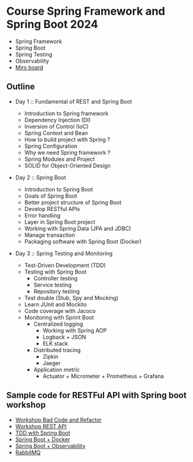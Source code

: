 # Course Spring Framework and Spring Boot 2024
* Spring Framework
* Spring Boot
* Spring Testing
* Observability
* [Miro board](https://miro.com/app/board/uXjVNh6sHs0=/)

## Outline
* Day 1 :: Fundamental of REST and Spring Boot
  * Introduction to Spring framework
  * Dependency Injection (DI)
  * Inversion of Control (IoC)
  * Spring Context and Bean
  * How to build project with Spring ?
  * Spring Configuration
  * Why we need Spring framework ?
  * Spring Modules and Project
  * SOLID for Object-Oriented Design
  
* Day 2 :: Spring Boot
  * Introduction to Spring Boot
  * Goals of Spring Boot
  * Better project structure of Spring Boot
  * Develop RESTful APIs
  * Error handling
  * Layer in Spring Boot project
  * Working with Spring Data (JPA and JDBC)
  * Manage transaction
  * Packaging software with Spring Boot (Docker)

* Day 3 :: Spring Testing and Monitoring
  * Test-Driven Development (TDD)
  * Testing with Spring Boot
    * Controller testing
    * Service testing
    * Repository testing
  * Test double (Stub, Spy and Mocking)
  * Learn JUnit and Mockito
  * Code coverage with Jacoco
  * Monitoring with Sprint Boot
    * Centralized logging
      * Working with Spring AOP 
      * Logback + JSON
      * ELK stack 
    * Distributed tracing
      * Zipkin
      * Jaeger 
    * Application metric 
      * Actuator + Micrometer + Prometheus + Grafana

## Sample code for RESTFul API with Spring boot workshop
* [Workshop Bad Code and Refactor](https://github.com/up1/workshop-advance-java-01/tree/main/workshop01)
* [Workshop REST API](https://github.com/up1/course-springboot-2022/wiki/Workshop-REST-API)
* [TDD with Spring Boot](https://github.com/up1/course-java-framework-with-springboot)
* [Spring Boot + Docker](https://github.com/up1/course-docker-java-spring-boot)
* [Spring Boot + Observability](https://github.com/up1/workshop-springboot-observability)
* [RabbitMQ](https://github.com/up1/course-rabbitmq)

